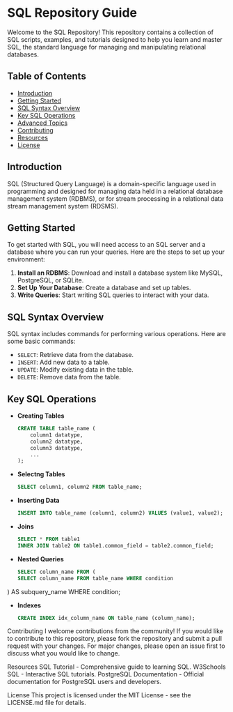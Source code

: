 # SQL Repository Guide

Welcome to the SQL Repository! This repository contains a collection of SQL scripts, examples, and tutorials designed to help you learn and master SQL, the standard language for managing and manipulating relational databases.

## Table of Contents
- [Introduction](#introduction)
- [Getting Started](#getting-started)
- [SQL Syntax Overview](#sql-syntax-overview)
- [Key SQL Operations](#key-sql-operations)
- [Advanced Topics](#advanced-topics)
- [Contributing](#contributing)
- [Resources](#resources)
- [License](#license)

## Introduction
SQL (Structured Query Language) is a domain-specific language used in programming and designed for managing data held in a relational database management system (RDBMS), or for stream processing in a relational data stream management system (RDSMS).

## Getting Started
To get started with SQL, you will need access to an SQL server and a database where you can run your queries. Here are the steps to set up your environment:
1. **Install an RDBMS**: Download and install a database system like MySQL, PostgreSQL, or SQLite.
2. **Set Up Your Database**: Create a database and set up tables.
3. **Write Queries**: Start writing SQL queries to interact with your data.

## SQL Syntax Overview
SQL syntax includes commands for performing various operations. Here are some basic commands:
- `SELECT`: Retrieve data from the database.
- `INSERT`: Add new data to a table.
- `UPDATE`: Modify existing data in the table.
- `DELETE`: Remove data from the table.

## Key SQL Operations
- **Creating Tables**
  ```sql
  CREATE TABLE table_name (
      column1 datatype,
      column2 datatype,
      column3 datatype,
      ...
  );

- **Selectng Tables**
    ```sql
   SELECT column1, column2 FROM table_name;

- **Inserting Data**
    ```sql
  INSERT INTO table_name (column1, column2) VALUES (value1, value2);

- **Joins**
     ```sql
    SELECT * FROM table1
    INNER JOIN table2 ON table1.common_field = table2.common_field;


- **Nested Queries**
    ```sql
    SELECT column_name FROM (
    SELECT column_name FROM table_name WHERE condition
) AS subquery_name WHERE condition;

- **Indexes**
    ```sql
    CREATE INDEX idx_column_name ON table_name (column_name);

Contributing
I welcome contributions from the community! If you would like to contribute to this repository, please fork the repository and submit a pull request with your changes. For major changes, please open an issue first to discuss what you would like to change.

Resources
SQL Tutorial - Comprehensive guide to learning SQL.
W3Schools SQL - Interactive SQL tutorials.
PostgreSQL Documentation - Official documentation for PostgreSQL users and developers.

License
This project is licensed under the MIT License - see the LICENSE.md file for details.




 




   

